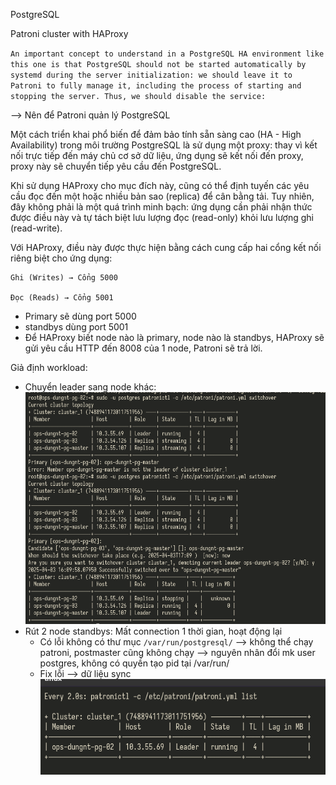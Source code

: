 PostgreSQL

Patroni cluster with HAProxy

 `An important concept to understand in a PostgreSQL HA environment like this one is that PostgreSQL should not be started automatically by systemd during the server initialization: we should leave it to Patroni to fully manage it, including the process of starting and stopping the server. Thus, we should disable the service:`

 --> Nên để Patroni quản lý PostgreSQL

Một cách triển khai phổ biến để đảm bảo tính sẵn sàng cao (HA - High Availability) trong môi trường PostgreSQL là sử dụng một proxy: thay vì kết nối trực tiếp đến máy chủ cơ sở dữ liệu, ứng dụng sẽ kết nối đến proxy, proxy này sẽ chuyển tiếp yêu cầu đến PostgreSQL.

Khi sử dụng HAProxy cho mục đích này, cũng có thể định tuyến các yêu cầu đọc đến một hoặc nhiều bản sao (replica) để cân bằng tải. Tuy nhiên, đây không phải là một quá trình minh bạch: ứng dụng cần phải nhận thức được điều này và tự tách biệt lưu lượng đọc (read-only) khỏi lưu lượng ghi (read-write).

Với HAProxy, điều này được thực hiện bằng cách cung cấp hai cổng kết nối riêng biệt cho ứng dụng:

    Ghi (Writes) → Cổng 5000

    Đọc (Reads) → Cổng 5001

  + Primary sẽ dùng port 5000
  + standbys dùng port 5001
  + Để HAProxy biết node nào là primary, node nào là standbys, HAProxy sẽ gửi yêu cầu HTTP đến 8008 của 1 node, Patroni sẽ trả lời.

Giả định workload:
+ Chuyển leader sang node khác:
![switch leader](pictures/patroni_switch_leader.png)
+ Rút 2 node standbys: Mất connection 1 thời gian, hoạt động lại
  - Có lỗi không có thư mục `/var/run/postgresql/` --> không thể chạy patroni, postmaster cũng không chạy --> nguyên nhân đổi mk user postgres, không có quyền tạo pid tại /var/run/
  - Fix lỗi --> dữ liệu sync
![remove 2 node](pictures/patroni_remove_2node.png)
